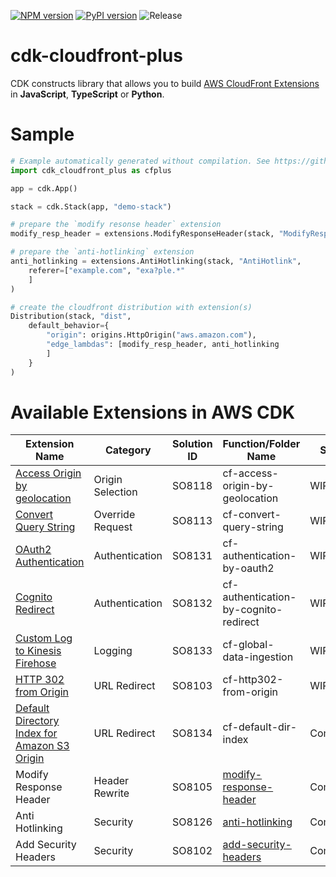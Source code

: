 [![NPM version](https://badge.fury.io/js/cdk-cloudfront-plus.svg)](https://badge.fury.io/js/cdk-cloudfront-plus)
[![PyPI version](https://badge.fury.io/py/cdk-cloudfront-plus.svg)](https://badge.fury.io/py/cdk-cloudfront-plus)
![Release](https://github.com/pahud/cdk-cloudfront-plus/workflows/Release/badge.svg?branch=main)

# cdk-cloudfront-plus

CDK constructs library that allows you to build [AWS CloudFront Extensions](https://github.com/awslabs/aws-cloudfront-extensions) in **JavaScript**, **TypeScript** or **Python**.

# Sample

```python
# Example automatically generated without compilation. See https://github.com/aws/jsii/issues/826
import cdk_cloudfront_plus as cfplus

app = cdk.App()

stack = cdk.Stack(app, "demo-stack")

# prepare the `modify resonse header` extension
modify_resp_header = extensions.ModifyResponseHeader(stack, "ModifyResp")

# prepare the `anti-hotlinking` extension
anti_hotlinking = extensions.AntiHotlinking(stack, "AntiHotlink",
    referer=["example.com", "exa?ple.*"
    ]
)

# create the cloudfront distribution with extension(s)
Distribution(stack, "dist",
    default_behavior={
        "origin": origins.HttpOrigin("aws.amazon.com"),
        "edge_lambdas": [modify_resp_header, anti_hotlinking
        ]
    }
)
```

# Available Extensions in AWS CDK

| Extension Name | Category   | Solution ID   | Function/Folder Name   | Status |
| -------------- | ---------- | ------------- | --------------------------------------- | ---|
| [Access Origin by geolocation](https://github.com/pahud/cdk-cloudfront-plus/issues/11) | Origin Selection    | SO8118 | cf-access-origin-by-geolocation        | WIP |
| [Convert Query String](https://github.com/pahud/cdk-cloudfront-plus/issues/23) |  Override Request   | SO8113 | cf-convert-query-string        | WIP |
| [OAuth2 Authentication](https://github.com/pahud/cdk-cloudfront-plus/issues/17) |  Authentication   | SO8131 | cf-authentication-by-oauth2        | WIP |
| [Cognito Redirect](https://github.com/pahud/cdk-cloudfront-plus/issues/16) |  Authentication   | SO8132 | cf-authentication-by-cognito-redirect        | WIP |
| [Custom Log to Kinesis Firehose](https://github.com/pahud/cdk-cloudfront-plus/issues/14) |  Logging   | SO8133 | cf-global-data-ingestion        | WIP |
| [HTTP 302 from Origin](https://github.com/pahud/cdk-cloudfront-plus/issues/12) |  URL Redirect   | SO8103 | cf-http302-from-origin     | WIP |
| [Default Directory Index for Amazon S3 Origin](https://github.com/pahud/cdk-cloudfront-plus/issues/9) |  URL Redirect   | SO8134 | cf-default-dir-index     | Completed |
| Modify Response Header |  Header Rewrite   | SO8105 | [modify-response-header](https://github.com/awslabs/aws-cloudfront-extensions/tree/main/edge/nodejs/modify-response-header)     | Completed |
| Anti Hotlinking |  Security   | SO8126 | [anti-hotlinking](https://github.com/awslabs/aws-cloudfront-extensions/tree/main/edge/nodejs/anti-hotlinking)     | Completed |
| Add Security Headers |  Security   | SO8102 | [add-security-headers](https://github.com/awslabs/aws-cloudfront-extensions/tree/main/edge/nodejs/add-security-headers)     | Completed |
